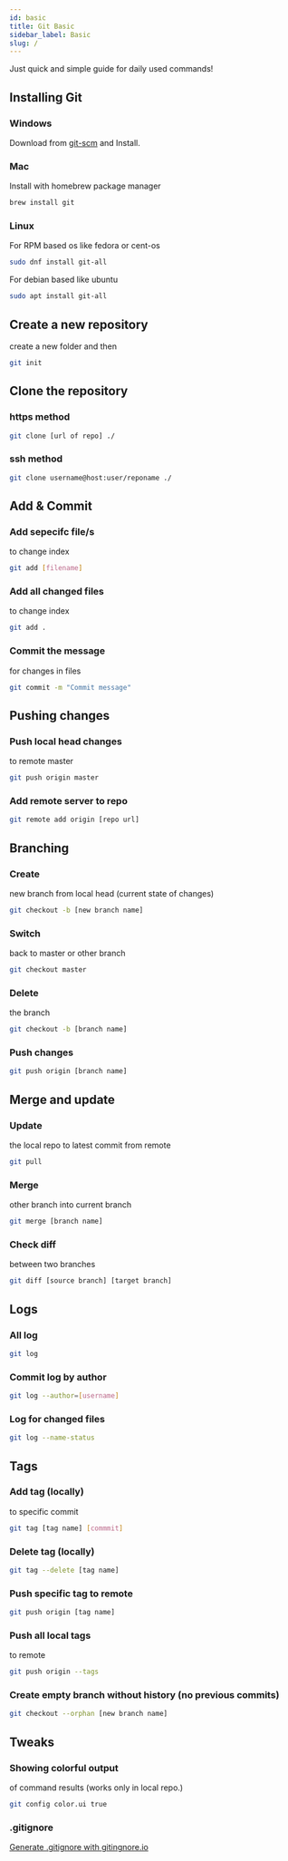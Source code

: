 ```yaml
---
id: basic
title: Git Basic
sidebar_label: Basic
slug: /
---
```


Just quick and simple guide for daily used commands!

## Installing Git

### Windows

Download from [git-scm](https://git-scm.com/download/win) and Install.

### Mac

Install with homebrew package manager

```bash
brew install git
```

### Linux

For RPM based os like fedora or cent-os

```bash
sudo dnf install git-all
```

For debian based like ubuntu

```bash
sudo apt install git-all
```

## Create a new repository

create a new folder and then

```bash
git init
```

## Clone the repository

### https method

```bash
git clone [url of repo] ./
```

### ssh method

```bash
git clone username@host:user/reponame ./
```

## Add & Commit

### Add sepecifc file/s

to change index

```bash
git add [filename]
```

### Add all changed files

to change index

```bash
git add .
```

### Commit the message

for changes in files

```bash
git commit -m "Commit message"
```

## Pushing changes

### Push local head changes

to remote master

```bash
git push origin master
```

### Add remote server to repo

```bash
git remote add origin [repo url]

```

## Branching

### Create

new branch from local head (current state of changes)

```bash
git checkout -b [new branch name]
```

### Switch

back to master or other branch

```bash
git checkout master
```

### Delete

the branch

```bash
git checkout -b [branch name]
```

### Push changes

```bash
git push origin [branch name]

```

## Merge and update

### Update

the local repo to latest commit from remote

```bash
git pull
```

### Merge

other branch into current branch

```bash
git merge [branch name]
```

### Check diff

between two branches

```bash
git diff [source branch] [target branch]
```

## Logs

### All log

```bash
git log
```

### Commit log by author

```bash
git log --author=[username]
```

### Log for changed files

```bash
git log --name-status
```

## Tags

### Add tag (locally)

to specific commit

```bash
git tag [tag name] [commmit]
```

### Delete tag (locally)

```bash
git tag --delete [tag name]
```

### Push specific tag to remote

```bash
git push origin [tag name]
```

### Push all local tags

to remote

```bash
git push origin --tags
```

### Create empty branch without history (no previous commits)

```bash
git checkout --orphan [new branch name]
```

## Tweaks

### Showing colorful output

of command results (works only in local repo.)

```bash
git config color.ui true
```

### .gitignore

[Generate .gitignore with gitingnore.io](http://gitignore.io/)
